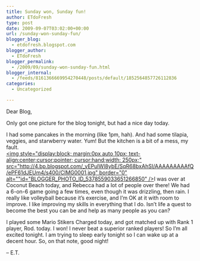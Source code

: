 ```yaml
---
title: Sunday won, Sunday fun!
author: ETdoFresh
type: post
date: 2009-09-07T03:02:00+00:00
url: /sunday-won-sunday-fun/
blogger_blog:
  - etdofresh.blogspot.com
blogger_author:
  - ETdoFresh
blogger_permalink:
  - /2009/09/sunday-won-sunday-fun.html
blogger_internal:
  - /feeds/8161366669954270448/posts/default/1852564857726112836
categories:
  - Uncategorized

---
```

Dear Blog,

Only got one picture for the blog tonight, but had a nice day today.

I had some pancakes in the morning (like 1pm, hah). And had some tilapia, veggies, and starwberry water. Yum! But the kitchen is a bit of a mess, my fault.  
[<img style="display:block; margin:0px auto 10px; text-align:center;cursor:pointer; cursor:hand;width: 250px;" src="http://4.bp.blogspot.com/_yEPuIWl8ybE/SqR68bxAhSI/AAAAAAAAAfQ/ePF61dJEUm4/s400/CIMG0001.jpg" border="0" alt=""id="BLOGGER_PHOTO_ID_5378559033651266850" />][1]I was over at Coconut Beach today, and Rebecca had a lot of people over there! We had a 6-on-6 game going a few times, even though it was drizzling, then rain. I really like volleyball because it&#8217;s exercise, and I&#8217;m OK at it with room to improve. I like improving my skills in everything that I do. Isn&#8217;t life a quest to become the best you can be and help as many people as you can?

I played some Mario Stikers Charged today, and got matched up with Rank 1 player, Rod. today. I won! I never beat a superior ranked players! So I&#8217;m all excited tonight. I am trying to sleep early tonight so I can wake up at a decent hour. So, on that note, good night!

&#8211; E.T.

 [1]: http://4.bp.blogspot.com/_yEPuIWl8ybE/SqR68bxAhSI/AAAAAAAAAfQ/ePF61dJEUm4/s1600/CIMG0001.jpg